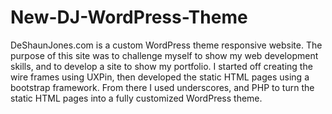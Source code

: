 # New-DJ-WordPress-Theme
DeShaunJones.com is a custom WordPress theme responsive website. The purpose of this site was to challenge myself to show my web development skills, and to develop a site to show my portfolio. I started off creating the wire frames using UXPin, then developed the static HTML pages using a bootstrap framework. 
From there I used underscores, and PHP to turn the static HTML pages into a fully customized WordPress theme.

